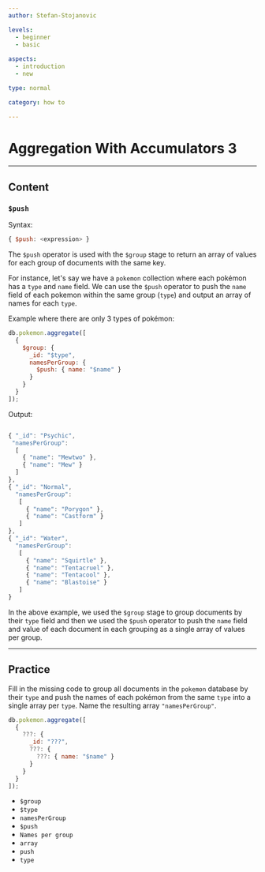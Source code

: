 ```yaml
---
author: Stefan-Stojanovic

levels:
  - beginner
  - basic
  
aspects:
  - introduction
  - new

type: normal

category: how to

---
```


# Aggregation With Accumulators 3

---
## Content

### **`$push`**

Syntax:
```javascript
{ $push: <expression> }
```

The `$push` operator is used with the `$group` stage to return an array of values for each group of documents with the same key.

For instance, let's say we have a `pokemon` collection where each pokémon has a `type` and `name` field. We can use the `$push` operator to push the `name` field of each pokemon within the same group (`type`) and output an array of names for each `type`.

Example where there are only 3 types of pokémon:
```javascript
db.pokemon.aggregate([
  {
    $group: {
      _id: "$type",
      namesPerGroup: {
        $push: { name: "$name" }
      }
    }
  }
]);
```
Output:
```javascript

{ "_id": "Psychic",
 "namesPerGroup": 
  [
    { "name": "Mewtwo" },
    { "name": "Mew" } 
  ] 
},
{ "_id": "Normal", 
  "namesPerGroup": 
   [ 
     { "name": "Porygon" }, 
     { "name": "Castform" } 
   ] 
},
{ "_id": "Water", 
  "namesPerGroup": 
   [ 
     { "name": "Squirtle" }, 
     { "name": "Tentacruel" }, 
     { "name": "Tentacool" }, 
     { "name": "Blastoise" } 
   ] 
}
```

In the above example, we used the `$group` stage to group documents by their `type` field and then we used the `$push` operator to push the `name` field and value of each document in each grouping as a single array of values per group.


---
## Practice

Fill in the missing code to group all documents in the `pokemon` database by their `type` and push the names of each pokémon from the same `type` into a single array per `type`. Name the resulting array `"namesPerGroup"`.

```javascript
db.pokemon.aggregate([
  {
    ???: {
      _id: "???",
      ???: {
        ???: { name: "$name" }
      }
    }
  }
]);
```

* `$group`
* `$type`
* `namesPerGroup`
* `$push`
* `Names per group`
* `array`
* `push`
* `type`
